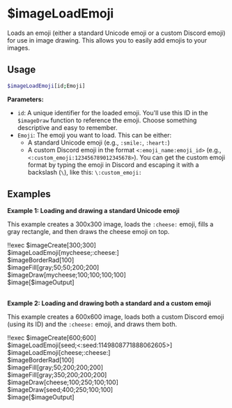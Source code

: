 # $imageLoadEmoji

Loads an emoji (either a standard Unicode emoji or a custom Discord emoji) for use in image drawing. This allows you to easily add emojis to your images.

## Usage

```bash
$imageLoadEmoji[id;Emoji]
```

**Parameters:**

*   `id`:  A unique identifier for the loaded emoji. You'll use this ID in the `$imageDraw` function to reference the emoji.  Choose something descriptive and easy to remember.
*   `Emoji`:  The emoji you want to load. This can be either:
    *   A standard Unicode emoji (e.g., `:smile:`, `:heart:`)
    *   A custom Discord emoji in the format `<:emoji_name:emoji_id>` (e.g., `<:custom_emoji:123456789012345678>`).  You can get the custom emoji format by typing the emoji in Discord and escaping it with a backslash (`\`), like this: `\:custom_emoji:`

## Examples

**Example 1: Loading and drawing a standard Unicode emoji**

This example creates a 300x300 image, loads the `:cheese:` emoji, fills a gray rectangle, and then draws the cheese emoji on top.

<discord-messages>
  <discord-message :bot="false" role-color="#ffcc9a" author="Member">
    !!exec $imageCreate[300;300]<br>$imageLoadEmoji[mycheese;:cheese:]<br>$imageBorderRad[100]<br>$imageFill[gray;50;50;200;200]<br>$imageDraw[mycheese;100;100;100;100]<br>$image[$imageOutput]<br><br>
  </discord-message>
  <discord-message :bot="true" role-color="#0099ff" author="Custom Command" avatar="https://media.discordapp.net/avatars/725721249652670555/781224f90c3b841ba5b40678e032f74a.webp">
    <discord-embed slot="embeds" image="https://i.imgur.com/eixJUIX.png">
    </discord-embed>
  </discord-message>
</discord-messages>

**Example 2: Loading and drawing both a standard and a custom emoji**

This example creates a 600x600 image, loads both a custom Discord emoji (using its ID) and the `:cheese:` emoji, and draws them both.

<discord-messages>
  <discord-message :bot="false" role-color="#ffcc9a" author="Member">
    !!exec $imageCreate[600;600]<br>$imageLoadEmoji[seed;&#60;:seed:1149808771888062605&#62;]<br>$imageLoadEmoji[cheese;:cheese:]<br>$imageBorderRad[100]<br>$imageFill[gray;50;200;200;200]<br>$imageFill[gray;350;200;200;200]<br>$imageDraw[cheese;100;250;100;100]<br>$imageDraw[seed;400;250;100;100]<br>$image[$imageOutput]<br><br>
  </discord-message>
  <discord-message :bot="true" role-color="#0099ff" author="Custom Command" avatar="https://media.discordapp.net/avatars/725721249652670555/781224f90c3b841ba5b40678e032f74a.webp">
    <discord-embed slot="embeds" image="https://i.imgur.com/m0ZkHyL.png">
    </discord-embed>
  </discord-message>
</discord-messages>